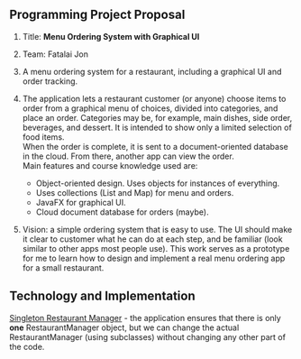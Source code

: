 ## Programming Project Proposal

1. Title: **Menu Ordering System with Graphical UI**

2. Team: Fatalai Jon

3. A menu ordering system for a restaurant, including a graphical UI and order tracking.

4. The application lets a restaurant customer (or anyone) choose items to order from a graphical menu of choices, divided into categories, and place an order.  Categories may be, for example, main dishes, side order, beverages, and dessert.  It is intended to show only a limited selection of food items.   
    When the order is complete, it is sent to a document-oriented database in the cloud.  From there, another app can view the order.   
     Main features and course knowledge used are:
    * Object-oriented design. Uses objects for instances of everything.
    * Uses collections (List and Map) for menu and orders.
    * JavaFX for graphical UI.
    * Cloud document database for orders (maybe).

5. Vision: a simple ordering system that is easy to use.  The UI should make it clear to customer what he can do at each step, and be familiar (look similar to other apps most people use).   This work serves as a prototype for me to learn how to design and implement a real menu ordering app for a small restaurant.

## Technology and Implementation

[Singleton Restaurant Manager](Singleton.md) - the application ensures that
there is only **one** RestaurantManager object, but we can change the actual
RestaurantManager (using subclasses) without changing any other part of the code.



